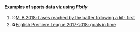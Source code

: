 #### Examples of sports data viz using *Plotly*
   
1. ⚾[MLB 2018: bases reached by the batter following a hit- first](https://htmlpreview.github.io/?https://github.com/maddaleona/sport_projects/blob/main/plotly_viz/MLB_2018_hits.html)
2. ⚽[English Premiere League 2017-2018: goals in time](https://htmlpreview.github.io/?https://github.com/maddaleona/sport_projects/blob/main/plotly_viz/EPL_1718_points.html) 
